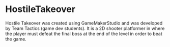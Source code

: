 # HostileTakeover
Hostile Takeover was created using GameMakerStudio and was developed by Team Tactics (game dev students). It is a 2D shooter platformer in where the player must defeat the final boss at the end of the level in order to beat the game. 
